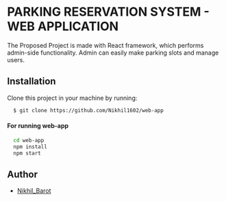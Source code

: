 # PARKING RESERVATION SYSTEM - WEB APPLICATION

The Proposed Project is made with React framework,
which performs admin-side functionality. Admin can
easily make parking slots and manage users.

## Installation

Clone this project in your machine by running:

```bash
  $ git clone https://github.com/Nikhil1602/web-app
```

#### For running web-app

```bash
  cd web-app
  npm install
  npm start
```

## Author

- [Nikhil_Barot](https://github.com/Nikhil1602)
